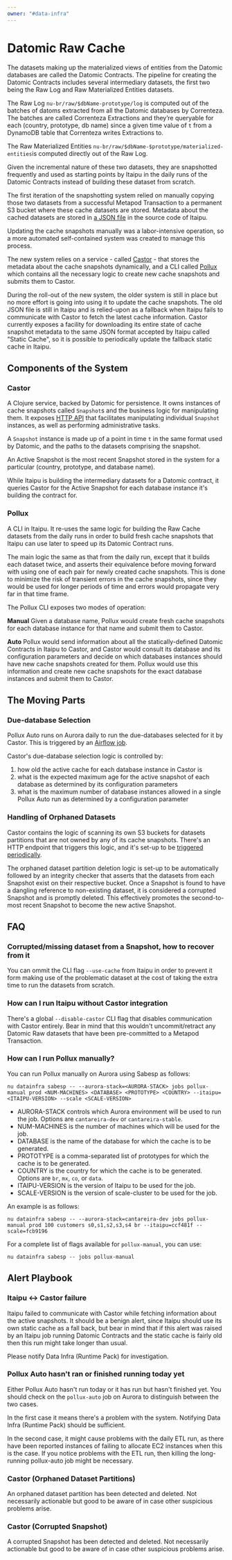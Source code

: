 ```yaml
---
owner: "#data-infra"
---
```


# Datomic Raw Cache #

The datasets making up the materialized views of entities from the Datomic databases are called the Datomic Contracts.
The pipeline for creating the Datomic Contracts includes several intermediary datasets, the first two being the Raw
Log and Raw Materialized Entities datasets.

The Raw Log `nu-br/raw/$dbName-prototype/log` is computed out of the batches of datoms extracted from all the Datomic
databases by Correnteza. The batches are called Correnteza Extractions and they’re queryable for each (country,
prototype, db name) since a given time value of `t` from a DynamoDB table that Correnteza writes Extractions to.

The Raw Materialized Entities `nu-br/raw/$dbName-$prototype/materialized-entities`is computed directly out of the Raw
Log.

Given the incremental nature of these two datasets, they are snapshotted frequently and used as starting points
by Itaipu in the daily runs of the Datomic Contracts instead of building these dataset from scratch.

The first iteration of the snapshotting system relied on manually copying those two datasets from a successful Metapod
Transaction to a permanent S3 bucket where these cache datasets are stored. Metadata about the cached datasets are
stored in [a JSON file](https://github.com/nubank/itaipu/blob/master/common-etl/src/main/resources/log_cache_map.json)
in the source code of Itaipu.

Updating the cache snapshots manually was a labor-intensive operation, so a more automated self-contained system was
created to manage this process.

The new system relies on a service - called [Castor](https://github.com/nubank/castor) - that stores the metadata about
the cache snapshots dynamically, and a CLI called
[Pollux](https://github.com/nubank/itaipu/tree/master/src/main/scala/nu/data/infra/pollux) which contains all the
necessary logic to create new cache snapshots and submits them to Castor.

During the roll-out of the new system, the older system is still in place but no more effort is going into using it to
update the cache snapshots. The old JSON file is still in Itaipu and is relied-upon as a fallback when Itaipu fails to
communicate with Castor to fetch the latest cache information. Castor currently exposes a facility for downloading its
entire state of cache snapshot metadata to the same JSON format accepted by Itaipu called "Static Cache", so it is
possible to periodically update the fallback static cache in Itaipu.

## Components of the System ##

### Castor ###
A Clojure service, backed by Datomic for persistence. It owns instances of cache snapshots called `Snapshot`s and the
business logic for manipulating them. It exposes
[HTTP API](https://github.com/nubank/castor/blob/master/src/castor/service.clj) that facilitates manipulating
individual `Snapshot` instances, as well as performing administrative tasks.

A `Snapshot` instance is made up of a point in time `t` in the same format used by Datomic, and the paths to the
datasets comprising the snapshot.

An Active Snapshot is the most recent Snapshot stored in the system for a particular (country, prototype, and database
name).

While Itaipu is building the intermediary datasets for a Datomic contract, it queries Castor for the Active Snapshot for
each database instance it's building the contract for.

### Pollux ###
A CLI in Itaipu. It re-uses the same logic for building the Raw Cache datasets from the daily runs in order to build
fresh cache snapshots that Itaipu can use later to speed up its Datomic Contract runs.

The main logic the same as that from the daily run, except that it builds each dataset twice, and asserts their
equivalence before moving forward with using one of each pair for newly created cache snapshots. This is done to
minimize the risk of transient errors in the cache snapshots, since they would be used for longer periods of time and
errors would propagate very far in that time frame.

The Pollux CLI exposes two modes of operation:

**Manual**
Given a database name, Pollux would create fresh cache snapshots for each database instance for that name and submit
them to Castor.

**Auto**
Pollux would send information about all the statically-defined Datomic Contracts in Itaipu to Castor, and Castor
would consult its database and its configuration parameters and decide on which databases instances should have new
cache snapshots created for them. Pollux would use this information and create new cache snapshots for the exact
database instances and submit them to Castor.


## The Moving Parts ##

### Due-database Selection ##

Pollux Auto runs on Aurora daily to run the due-databases selected for it by Castor. This is triggered by an
[Airflow job](https://github.com/nubank/aurora-jobs/blob/master/airflow/pollux_auto.py).

Castor's due-database selection logic is controlled by:

  1. how old the active cache for each database instance in Castor is
  2. what is the expected maximum age for the active snapshot of each database as determined by its configuration
     parameters
  3. what is the maximum number of database instances allowed in a single Pollux Auto run as determined by a
     configuration parameter

### Handling of Orphaned Datasets ###
Castor contains the logic of scanning its own S3 buckets for datasets partitions that are not owned by any of
its cache snapshots. There's an HTTP endpoint that triggers this logic, and it's set-up to be
[triggered periodically](https://github.com/nubank/definition/blob/master/resources/br/tasks/castor-delete-orphaned-datasets.edn).


The orphaned dataset partition deletion logic is set-up to be automatically followed by an integrity checker that
asserts that the datasets from each Snapshot exist on their respective bucket. Once a Snapshot is found to have a
dangling reference to non-existing dataset, it is considered a corrupted Snapshot and is promptly deleted. This
effectively promotes the second-to-most recent Snapshot to become the new active Snapshot.

## FAQ ##

### Corrupted/missing dataset from a Snapshot, how to recover from it ###
You can ommit the CLI flag `--use-cache` from Itaipu in order to prevent it form making use of the problematic dataset
at the cost of taking the extra time to run the datasets from scratch.

### How can I run Itaipu without Castor integration ###
There's a global `--disable-castor` CLI flag that disables communication with Castor entirely. Bear in mind that this
wouldn't uncommit/retract any Datomic Raw datasets that have been pre-committed to a Metapod Transaction.

### How can I run Pollux manually? ###

You can run Pollux manually on Aurora using Sabesp as follows:
```
nu datainfra sabesp -- --aurora-stack=<AURORA-STACK> jobs pollux-manual prod <NUM-MACHINES> <DATABASE> <PROTOTYPE> <COUNTRY> --itaipu=<ITAIPU-VERSION> --scale <SCALE-VERSION>
```
- AURORA-STACK controls which Aurora environment will be used to run the job. Options are `cantareira-dev` or `cantareira-stable`.
- NUM-MACHINES is the number of machines which will be used for the job.
- DATABASE is the name of the database for which the cache is to be generated.
- PROTOTYPE is a comma-separated list of prototypes for which the cache is to be generated.
- COUNTRY is the country for which the cache is to be generated. Options are `br`, `mx`, `co`, or `data`.
- ITAIPU-VERSION is the version of Itaipu to be used for the job.
- SCALE-VERSION is the version of scale-cluster to be used for the job.

An example is as follows:
```
nu datainfra sabesp -- --aurora-stack=cantareira-dev jobs pollux-manual prod 100 customers s0,s1,s2,s3,s4 br --itaipu=ccf481f --scale=fcb9196
```

For a complete list of flags available for `pollux-manual`, you can use:
```
nu datainfra sabesp -- jobs pollux-manual
```

## Alert Playbook ##

### Itaipu <-> Castor failure ###
Itaipu failed to communicate with Castor while fetching information about the active snapshots. It should be a benign
alert, since Itaipu should use its own static cache as a fall back, but bear in mind that if this alert was raised
by an Itaipu job running Datomic Contracts and the static cache is fairly old then this run might take longer than
usual.

Please notify Data Infra (Runtime Pack) for investigation.

### Pollux Auto hasn't ran or finished running today yet ###
Either Pollux Auto hasn't run today or it has run but hasn't finished yet. You should check on the `pollux-auto` job
on Aurora to distinguish between the two cases.

In the first case it means there's a problem with the system. Notifying Data Infra (Runtime Pack) should be sufficient.

In the second case, it might cause problems with the daily ETL run, as there have been reported instances of failing to
allocate EC2 instances when this is the case. If you notice problems with the ETL run, then killing the long-running
pollux-auto job might be necessary.

### Castor (Orphaned Dataset Partitions) ###
An orphaned dataset partition has been detected and deleted. Not necessarily actionable but good to be aware of in case
other suspicious problems arise.

### Castor (Corrupted Snapshot) ###
A corrupted Snapshot has been detected and deleted. Not necessarily actionable but good to be aware of in case other
suspicious problems arise.
